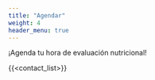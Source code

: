 ```yaml
---
title: "Agendar"
weight: 4
header_menu: true
---
```


¡Agenda tu hora de evaluación nutricional!

{{<contact_list>}}

